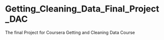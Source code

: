 # Getting_Cleaning_Data_Final_Project_DAC
The final Project for Coursera Getting and Cleaning Data Course

